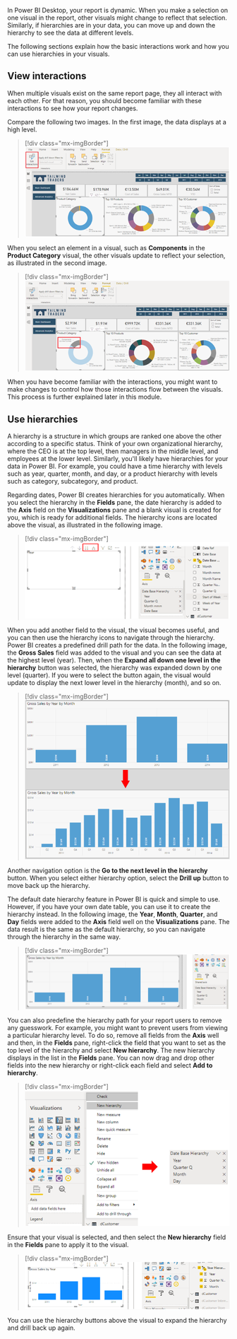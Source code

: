 In Power BI Desktop, your report is dynamic. When you make a selection on one visual in the report, other visuals might change to reflect that selection. Similarly, if hierarchies are in your data, you can move up and down the hierarchy to see the data at different levels.

The following sections explain how the basic interactions work and how you can use hierarchies in your visuals. 

## View interactions

When multiple visuals exist on the same report page, they all interact with each other. For that reason, you should become familiar with these interactions to see how your report changes.

Compare the following two images. In the first image, the data displays at a high level. 

> [!div class="mx-imgBorder"]
> [![Screenshot of high level data with the Edit interactions button highlighted.](../media/5-compare-interactions-high-level-ssm.png)](../media/5-compare-interactions-high-level-ssm.png#lightbox)

When you select an element in a visual, such as **Components** in the **Product Category** visual, the other visuals update to reflect your selection, as illustrated in the second image.

> [!div class="mx-imgBorder"]
> [![Screenshot of data after selecting an element in the visual.](../media/5-compare-interactions-after-ssm.png)](../media/5-compare-interactions-after-ssm.png#lightbox)

When you have become familiar with the interactions, you might want to make changes to control how those interactions flow between the visuals. This process is further explained later in this module.

## Use hierarchies

A hierarchy is a structure in which groups are ranked one above the other according to a specific status. Think of your own organizational hierarchy, where the CEO is at the top level, then managers in the middle level, and employees at the lower level. Similarly, you'll likely have hierarchies for your data in Power BI. For example, you could have a time hierarchy with levels such as year, quarter, month, and day, or a product hierarchy with levels such as category, subcategory, and product.

Regarding dates, Power BI creates hierarchies for you automatically. When you select the hierarchy in the **Fields** pane, the date hierarchy is added to the **Axis** field on the **Visualizations** pane and a blank visual is created for you, which is ready for additional fields. The hierarchy icons are located above the visual, as illustrated in the following image.

> [!div class="mx-imgBorder"]
> [![Screenshot of adding a default hierarchy.](../media/5-add-default-hierarchy-ssm.png)](../media/5-add-default-hierarchy-ssm.png#lightbox)

When you add another field to the visual, the visual becomes useful, and you can then use the hierarchy icons to navigate through the hierarchy. Power BI creates a predefined drill path for the data. In the following image, the **Gross Sales** field was added to the visual and you can see the data at the highest level (year). Then, when the **Expand all down one level in the hierarchy** button was selected, the hierarchy was expanded down by one level (quarter). If you were to select the button again, the visual would update to display the next lower level in the hierarchy (month), and so on.

> [!div class="mx-imgBorder"]
> [![Screenshot of the hierarchy before and after being expanded.](../media/5-expand-hierarchy-ssm.png)](../media/5-expand-hierarchy-ssm.png#lightbox)

Another navigation option is the **Go to the next level in the hierarchy** button. When you select either hierarchy option, select the **Drill up** button to move back up the hierarchy.

The default date hierarchy feature in Power BI is quick and simple to use. However, if you have your own date table, you can use it to create the hierarchy instead. In the following image, the **Year**, **Month**, **Quarter**, and **Day** fields were added to the **Axis** field well on the **Visualizations** pane. The data result is the same as  the default hierarchy, so you can navigate through the hierarchy in the same way.

> [!div class="mx-imgBorder"]
> [![Screenshot of the Date Base Hierarchy under Shared axis on the Visualizations pane.](../media/5-use-own-hierarchy-ss.png)](../media/5-use-own-hierarchy-ss.png#lightbox)

You can also predefine the hierarchy path for your report users to remove any guesswork. For example, you might want to prevent users from viewing a particular hierarchy level. To do so, remove all fields from the **Axis** well and then, in the **Fields** pane, right-click the field that you want to set as the top level of the hierarchy and select **New hierarchy**. The new hierarchy displays in the list in the **Fields** pane. You can now drag and drop other fields into the new hierarchy or right-click each field and select **Add to hierarchy**.

> [!div class="mx-imgBorder"]
> [![Screenshot of the context menu with View hidden selected to reveal the hierarchy.](../media/5-create-hierarchy-ssm.png)](../media/5-create-hierarchy-ssm.png#lightbox)

Ensure that your visual is selected, and then select the **New hierarchy** field in the **Fields** pane to apply it to the visual.

> [!div class="mx-imgBorder"]
> [![Screenshot of the visualization selected and the Fields pane with Year hierarchy selected.](../media/5-apply-new-hierarchy-ssm.png)](../media/5-apply-new-hierarchy-ssm.png#lightbox)

You can use the hierarchy buttons above the visual to expand the hierarchy and drill back up again.
